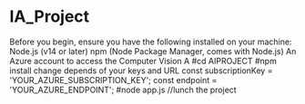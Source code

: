 # IA_Project
Before you begin, ensure you have the following installed on your machine:
Node.js (v14 or later)
npm (Node Package Manager, comes with Node.js)
An Azure account to access the Computer Vision A
#cd AIPROJECT
#npm install
change depends of your keys and URL
const subscriptionKey = 'YOUR_AZURE_SUBSCRIPTION_KEY';
const endpoint = 'YOUR_AZURE_ENDPOINT';
 #node app.js //lunch the project
